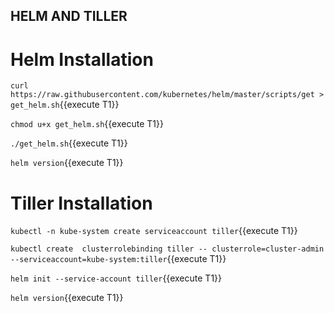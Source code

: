 ## HELM AND TILLER


# Helm Installation


`curl https://raw.githubusercontent.com/kubernetes/helm/master/scripts/get > get_helm.sh`{{execute T1}}


`chmod u+x get_helm.sh`{{execute T1}}


`./get_helm.sh`{{execute T1}}


`helm version`{{execute T1}}


# Tiller Installation


`kubectl -n kube-system create serviceaccount tiller`{{execute T1}}


`kubectl create  clusterrolebinding tiller -- clusterrole=cluster-admin --serviceaccount=kube-system:tiller`{{execute T1}}


`helm init --service-account tiller`{{execute T1}}


`helm version`{{execute T1}}
